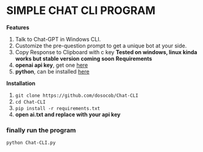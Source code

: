 # SIMPLE CHAT CLI PROGRAM
**Features**
1. Talk to Chat-GPT in Windows CLI.
2. Customize the pre-question prompt to get a unique bot at your side.
3. Copy Response to Clipboard with c key
**Tested on windows, linux kinda works but stable version coming soon**
**Requirements**
1. **openai api key**, get one [here](https://platform.openai.com/)
2. **python**, can be installed [here](https://www.python.org/downloads/)  



**Installation**
1. `git clone https://github.com/dosocob/Chat-CLI`
2. `cd Chat-CLI`
3. `pip install -r requirements.txt`
4. **open ai.txt and replace with your api key**
### finally run the program
`python Chat-CLI.py`
